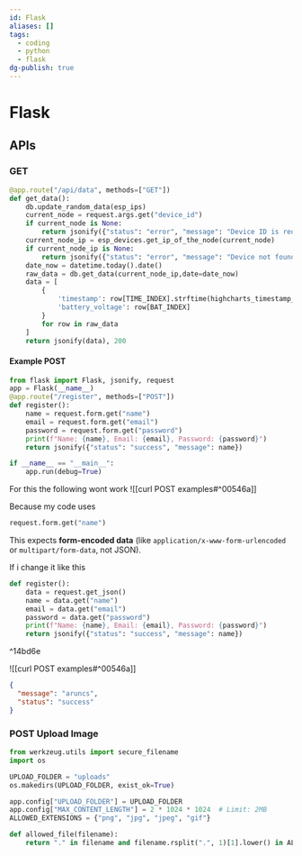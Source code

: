 ```yaml
---
id: Flask
aliases: []
tags:
  - coding
  - python
  - flask
dg-publish: true
---
```

# Flask

## APIs 

### GET 

```python
@app.route("/api/data", methods=["GET"])
def get_data():
    db.update_random_data(esp_ips)
    current_node = request.args.get("device_id")
    if current_node is None:
        return jsonify({"status": "error", "message": "Device ID is required"}), 400
    current_node_ip = esp_devices.get_ip_of_the_node(current_node)
    if current_node_ip is None:
        return jsonify({"status": "error", "message": "Device not found"}), 404t
    date_now = datetime.today().date()
    raw_data = db.get_data(current_node_ip,date=date_now)
    data = [
        {
            'timestamp': row[TIME_INDEX].strftime(highcharts_timestamp_format),
            'battery_voltage': row[BAT_INDEX]
        }
        for row in raw_data
    ]
    return jsonify(data), 200

```

#### Example POST

```python
from flask import Flask, jsonify, request
app = Flask(__name__)
@app.route("/register", methods=["POST"])
def register():
    name = request.form.get("name")
    email = request.form.get("email")
    password = request.form.get("password")
    print(f"Name: {name}, Email: {email}, Password: {password}")
    return jsonify({"status": "success", "message": name})

if __name__ == "__main__":
    app.run(debug=True)

```

For this the following wont work 
![[curl POST examples#^00546a]]

Because my code uses 

```python
request.form.get("name")

```

This expects **form-encoded data** (like `application/x-www-form-urlencoded` or `multipart/form-data`, not JSON).

If i change it like this

```python
def register():
    data = request.get_json()
    name = data.get("name")
    email = data.get("email")
    password = data.get("password")
    print(f"Name: {name}, Email: {email}, Password: {password}")
    return jsonify({"status": "success", "message": name})

```

^14bd6e

![[curl POST examples#^00546a]]

```json
{
  "message": "aruncs",
  "status": "success"
}

```

### POST Upload Image

```python
from werkzeug.utils import secure_filename
import os

UPLOAD_FOLDER = "uploads"
os.makedirs(UPLOAD_FOLDER, exist_ok=True)

app.config["UPLOAD_FOLDER"] = UPLOAD_FOLDER
app.config["MAX_CONTENT_LENGTH"] = 2 * 1024 * 1024  # Limit: 2MB
ALLOWED_EXTENSIONS = {"png", "jpg", "jpeg", "gif"}

def allowed_file(filename):
    return "." in filename and filename.rsplit(".", 1)[1].lower() in ALLOWED_EXTENSIONS

```